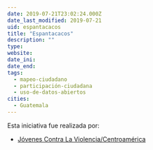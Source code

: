 ```yaml
---
date: 2019-07-21T23:02:24.000Z
date_last_modified: 2019-07-21
uid: espantacacos
title: "Espantacacos"
description: ""
type: 
website: 
date_ini: 
date_end: 
tags:
  - mapeo-ciudadano
  - participación-ciudadana
  - uso-de-datos-abiertos
cities: 
  - Guatemala
---
```


Esta iniciativa fue realizada por:

- [Jóvenes Contra La Violencia/Centroamérica](/organizaciones/jovenes-contra-la-violencia-centroamerica)
